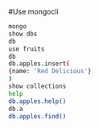 #Use mongocli
```bash
mongo
show dbs
db
use fruits
db
db.apples.insert(
{name: 'Red Delicious'}
)
show collections
help
db.apples.help()
db.a
db.apples.find()
```
